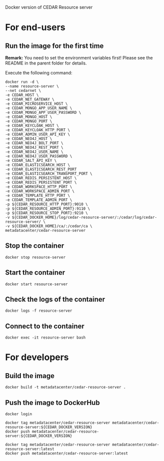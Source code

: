 Docker version of CEDAR Resource server

# For end-users

## Run the image for the first time

**Remark:** You need to set the environment variables first! Please see the README in the parent folder for details.

Execute the following command:

````
docker run -d \
--name resource-server \
--net cedarnet \
-e CEDAR_HOST \
-e CEDAR_NET_GATEWAY \
-e CEDAR_MICROSERVICE_HOST \
-e CEDAR_MONGO_APP_USER_NAME \
-e CEDAR_MONGO_APP_USER_PASSWORD \
-e CEDAR_MONGO_HOST \
-e CEDAR_MONGO_PORT \
-e CEDAR_KEYCLOAK_HOST \
-e CEDAR_KEYCLOAK_HTTP_PORT \
-e CEDAR_ADMIN_USER_API_KEY \
-e CEDAR_NEO4J_HOST \
-e CEDAR_NEO4J_BOLT_PORT \
-e CEDAR_NEO4J_REST_PORT \
-e CEDAR_NEO4J_USER_NAME \
-e CEDAR_NEO4J_USER_PASSWORD \
-e CEDAR_SALT_API_KEY \
-e CEDAR_ELASTICSEARCH_HOST \
-e CEDAR_ELASTICSEARCH_REST_PORT
-e CEDAR_ELASTICSEARCH_TRANSPORT_PORT \
-e CEDAR_REDIS_PERSISTENT_HOST \
-e CEDAR_REDIS_PERSISTENT_PORT \
-e CEDAR_WORKSPACE_HTTP_PORT \
-e CEDAR_WORKSPACE_ADMIN_PORT \
-e CEDAR_TEMPLATE_HTTP_PORT \
-e CEDAR_TEMPLATE_ADMIN_PORT \
-p ${CEDAR_RESOURCE_HTTP_PORT}:9010 \
-p ${CEDAR_RESOURCE_ADMIN_PORT}:9110 \
-p ${CEDAR_RESOURCE_STOP_PORT}:9210 \
-v ${CEDAR_DOCKER_HOME}/log/cedar-resource-server/:/cedar/log/cedar-resource-server/ \
-v ${CEDAR_DOCKER_HOME}/ca/:/cedar/ca \
metadatacenter/cedar-resource-server
````

## Stop the container

    docker stop resource-server

## Start the container

    docker start resource-server

## Check the logs of the container

    docker logs -f resource-server

## Connect to the container

    docker exec -it resource-server bash

# For developers

## Build the image

````
docker build -t metadatacenter/cedar-resource-server .
````

## Push the image to DockerHub

````
docker login

docker tag metadatacenter/cedar-resource-server metadatacenter/cedar-resource-server:${CEDAR_DOCKER_VERSION}
docker push metadatacenter/cedar-resource-server:${CEDAR_DOCKER_VERSION}

docker tag metadatacenter/cedar-resource-server metadatacenter/cedar-resource-server:latest
docker push metadatacenter/cedar-resource-server:latest
````